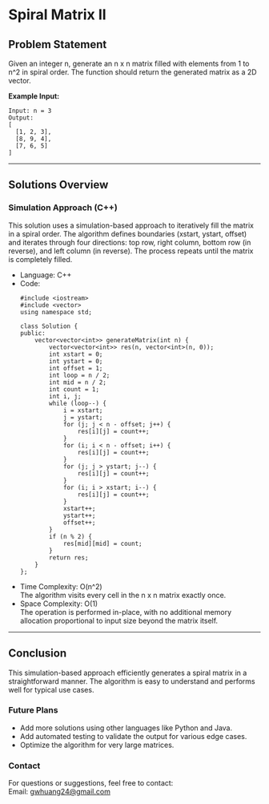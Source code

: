 # **Spiral Matrix II**

## **Problem Statement**
Given an integer n, generate an n x n matrix filled with elements from 1 to n^2 in spiral order. The function should return the generated matrix as a 2D vector.  

**Example Input:**
  ```
  Input: n = 3  
  Output:  
  [  
    [1, 2, 3],  
    [8, 9, 4],  
    [7, 6, 5]  
  ]
  ```
---

## **Solutions Overview**
### **Simulation Approach (C++)**
This solution uses a simulation-based approach to iteratively fill the matrix in a spiral order. The algorithm defines boundaries (xstart, ystart, offset) and iterates through four directions: top row, right column, bottom row (in reverse), and left column (in reverse). The process repeats until the matrix is completely filled.  
- Language: C++
- Code:
  ```
  #include <iostream>
  #include <vector>
  using namespace std;
  
  class Solution {
  public:
      vector<vector<int>> generateMatrix(int n) {
          vector<vector<int>> res(n, vector<int>(n, 0));
          int xstart = 0;
          int ystart = 0;
          int offset = 1;
          int loop = n / 2;
          int mid = n / 2;
          int count = 1;
          int i, j;
          while (loop--) {
              i = xstart;
              j = ystart;
              for (j; j < n - offset; j++) {
                  res[i][j] = count++;
              }
              for (i; i < n - offset; i++) {
                  res[i][j] = count++;
              }
              for (j; j > ystart; j--) {
                  res[i][j] = count++;
              }
              for (i; i > xstart; i--) {
                  res[i][j] = count++;
              }
              xstart++;
              ystart++;
              offset++;
          }
          if (n % 2) {
              res[mid][mid] = count;
          }
          return res;
      }
  };
  ```
- Time Complexity: O(n^2)  
  The algorithm visits every cell in the n x n matrix exactly once.
- Space Complexity: O(1)  
  The operation is performed in-place, with no additional memory allocation proportional to input size beyond the matrix itself.  
  
---

## **Conclusion**
This simulation-based approach efficiently generates a spiral matrix in a straightforward manner. The algorithm is easy to understand and performs well for typical use cases.  

### **Future Plans**
- Add more solutions using other languages like Python and Java.
- Add automated testing to validate the output for various edge cases.
- Optimize the algorithm for very large matrices.  

### **Contact**
For questions or suggestions, feel free to contact:  
Email: gwhuang24@gmail.com
